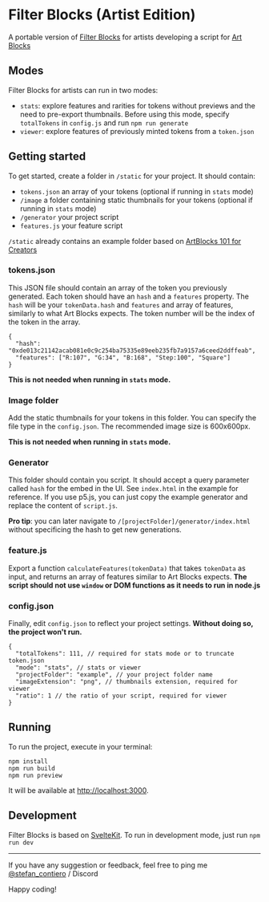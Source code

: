 # Filter Blocks (Artist Edition)

A portable version of [Filter Blocks](https://filter-blocks.netlify.app/) for artists developing a script for [Art Blocks](https://artblocks.io/)

## Modes

Filter Blocks for artists can run in two modes:

- `stats`: explore features and rarities for tokens without previews and the need to pre-export thumbnails. Before using this mode, specify `totalTokens` in `config.js` and run `npm run generate`
- `viewer`: explore features of previously minted tokens from a `token.json`

## Getting started

To get started, create a folder in `/static` for your project. It should contain:

- `tokens.json` an array of your tokens (optional if running in `stats` mode)
- `/image` a folder containing static thumbnails for your tokens (optional if running in `stats` mode)
- `/generator` your project script
- `features.js` your feature script

`/static` already contains an example folder based on [ArtBlocks 101 for Creators](https://github.com/ArtBlocks/docs)

### tokens.json

This JSON file should contain an array of the token you previously generated. Each token should have an `hash` and a `features` property. The `hash` will be your `tokenData.hash` and `features` and array of features, similarly to what Art Blocks expects. The token number will be the index of the token in the array.

```
{
  "hash": "0xde013c21142acab081e0c9c254ba75335e89eeb235fb7a9157a6ceed2ddffeab",
  "features": ["R:107", "G:34", "B:168", "Step:100", "Square"]
}
```

**This is not needed when running in `stats` mode.**

### Image folder

Add the static thumbnails for your tokens in this folder. You can specify the file type in the `config.json`.
The recommended image size is 600x600px.

**This is not needed when running in `stats` mode.**

### Generator

This folder should contain you script. It should accept a query parameter called `hash` for the embed in the UI. See `index.html` in the example for reference. If you use p5.js, you can just copy the example generator and replace the content of `script.js`.

**Pro tip**: you can later navigate to `/[projectFolder]/generator/index.html` without specificing the hash to get new generations.

### feature.js

Export a function `calculateFeatures(tokenData)` that takes `tokenData` as input, and returns an array of features similar to Art Blocks expects. **The script should not use `window` or DOM functions as it needs to run in node.js**

### config.json

Finally, edit `config.json` to reflect your project settings. **Without doing so, the project won't run.**

```
{
  "totalTokens": 111, // required for stats mode or to truncate token.json
  "mode": "stats", // stats or viewer
  "projectFolder": "example", // your project folder name
  "imageExtension": "png", // thumbnails extension, required for viewer
  "ratio": 1 // the ratio of your script, required for viewer
}
```

## Running

To run the project, execute in your terminal:

```
npm install
npm run build
npm run preview
```

It will be available at [http://localhost:3000](http://localhost:3000).

## Development

Filter Blocks is based on [SvelteKit](https://kit.svelte.dev/).
To run in development mode, just run `npm run dev`

---

If you have any suggestion or feedback, feel free to ping me [@stefan_contiero](https://twitter.com/stefan_contiero) / Discord

Happy coding!
